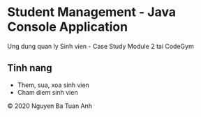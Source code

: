 # Student Management - Java Console Application
Ung dung quan ly Sinh vien - Case Study Module 2 tai CodeGym
## Tinh nang
* Them, sua, xoa sinh vien
* Cham diem sinh vien

© 2020 Nguyen Ba Tuan Anh